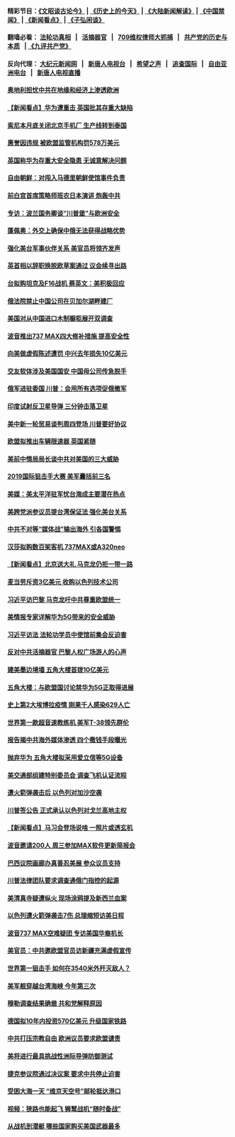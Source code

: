 #### 精彩节目：[《文昭谈古论今》](http://134.209.198.168/wenzhao) | [《历史上的今天》](http://134.209.198.168/today-in-history) | [《大陆新闻解读》](http://134.209.198.168/ntdtv-comedy) | [《中国禁闻》](http://134.209.198.168/ntdtv-news) | [《新闻看点》](http://134.209.198.168/news-insight) | [《子弘闲谈》](http://134.209.198.168/zihongxiantan/) 

  #### 翻墙必看： [法轮功真相](http://134.209.198.168:10000/videos/truth.html) &nbsp;&nbsp;|&nbsp;&nbsp; [活摘器官](http://134.209.198.168:10000/videos/res/Organs/) &nbsp;&nbsp;|&nbsp;&nbsp; [709维权律师大抓捕](http://134.209.198.168:10000/videos/709/) &nbsp;&nbsp;|&nbsp;&nbsp; [共产党的历史与本质](http://134.209.198.168:10000/videos/ccp.html) &nbsp;&nbsp;| [《九评共产党》](http://134.209.198.168:10000/videos/jiuping/) 

#### 反向代理： [大纪元新闻网](http://134.209.198.168:10080/) &nbsp;&nbsp;|&nbsp;&nbsp; [新唐人电视台](http://134.209.198.168:8000/) &nbsp;&nbsp;|&nbsp;&nbsp; [希望之声](http://134.209.198.168:8200/) &nbsp;&nbsp;|&nbsp;&nbsp; [追查国际](http://134.209.198.168:10010/) &nbsp;&nbsp;|&nbsp;&nbsp; [自由亚洲电台](http://134.209.198.168:9800/) &nbsp;&nbsp;|&nbsp;&nbsp; [新唐人电视直播](http://134.209.198.168/) 

#### [奥地利担忧中共在地缘和经济上渗透欧洲](../pages/nsc418/n11147131.md?t=03282137) 

#### [【新闻看点】华为遭重击 英国批其存重大缺陷](../pages/nsc418/n11146848.md?t=03282137) 

#### [索尼本月底关闭北京手机厂 生产线转到泰国](../pages/nsc418/n11146898.md?t=03282137) 

#### [惠誉因违规 被欧盟监管机构罚578万美元](../pages/nsc418/n11146571.md?t=03282137) 

#### [英国称华为存重大安全隐患 无诚意解决问题](../pages/nsc418/n11146736.md?t=03282137) 

#### [自由朝鲜：对闯入马德里朝鲜使馆事件负责](../pages/nsc418/n11145851.md?t=03282137) 

#### [前白宫首席策略师班农日本演讲 炮轰中共](../pages/nsc418/n11145680.md?t=03282137) 

#### [专访：波兰国务卿谈“川普堡”与欧洲安全](../pages/nsc418/n11144470.md?t=03282137) 

#### [蓬佩奥：外交上确保中俄无法获得战略优势](../pages/nsc418/n11144977.md?t=03282137) 

#### [强化美台军事伙伴关系 美官员将领齐发声](../pages/nsc418/n11144937.md?t=03282137) 

#### [英首相以辞职换脱欧草案通过 议会续寻出路](../pages/nsc418/n11144731.md?t=03282137) 

#### [台拟购坦克及F16战机 蔡英文：美积极回应](../pages/nsc418/n11144759.md?t=03282137) 

#### [俄法院禁止中国公司在贝加尔湖畔建厂](../pages/nsc418/n11144697.md?t=03282137) 

#### [美国对从中国进口木制橱柜展开双调查](../pages/nsc418/n11144673.md?t=03282137) 

#### [波音推出737 MAX四大修补措施 提高安全性](../pages/nsc418/n11144521.md?t=03282137) 

#### [向美做虚假陈述遭罚 中兴去年损失10亿美元](../pages/nsc418/n11144356.md?t=03282137) 

#### [交友软体涉及美国国安 中国母公司传急脱手](../pages/nsc418/n11144181.md?t=03282137) 

#### [俄军进驻委国 川普：会用所有选项促俄撤军](../pages/nsc418/n11144268.md?t=03282137) 

#### [印度试射反卫星导弹 三分钟击落卫星](../pages/nsc418/n11144027.md?t=03282137) 

#### [美中新一轮贸易谈判周四登场 川普要好协议](../pages/nsc418/n11144151.md?t=03282137) 

#### [欧盟拟推出车辆限速器 英国紧随](../pages/nsc418/n11143685.md?t=03282137) 

#### [美前中情局局长谈中共对美国的三大威胁](../pages/nsc418/n11143495.md?t=03282137) 

#### [2019国际狙击手大赛 美军囊括前三名](../pages/nsc418/n11143339.md?t=03282137) 

#### [美媒：美太平洋驻军忧台海成主要潜在热点](../pages/nsc418/n11142846.md?t=03282137) 

#### [美跨党派参议员提台湾保证法 强化美台关系](../pages/nsc418/n11142602.md?t=03282137) 

#### [中共不对等“媒体战”输出海外 引各国警惕](../pages/nsc418/n11141857.md?t=03282137) 

#### [汉莎拟购数百架客机 737MAX或A320neo](../pages/nsc418/n11141877.md?t=03282137) 

#### [【新闻看点】北京送大礼 马克龙仍拒一带一路](../pages/nsc418/n11141442.md?t=03282137) 

#### [麦当劳斥资3亿美元 收购以色列技术公司](../pages/nsc418/n11141614.md?t=03282137) 

#### [习近平访巴黎 马克龙吁中共尊重欧盟统一](../pages/nsc418/n11141400.md?t=03282137) 

#### [美情报专家详解华为5G带来的安全威胁](../pages/nsc418/n11141562.md?t=03282137) 

#### [习近平访法 法轮功学员中使馆前集会反迫害](../pages/nsc418/n11140913.md?t=03282137) 

#### [反对中共活摘器官 巴黎人权广场游人的心声](../pages/nsc418/n11141160.md?t=03282137) 

#### [建美墨边境墙 五角大楼首拨10亿美元](../pages/nsc418/n11141035.md?t=03282137) 

#### [五角大楼：与欧盟国讨论禁华为5G正取得进展](../pages/nsc418/n11141169.md?t=03282137) 

#### [史上第2大埃博拉疫情 刚果千人感染629人亡](../pages/nsc418/n11140915.md?t=03282137) 

#### [世界第一款超音速教练机 美军T-38领先群伦](../pages/nsc418/n11140925.md?t=03282137) 

#### [报告揭中共海外媒体渗透 四个撒钱手段曝光](../pages/nsc418/n11139646.md?t=03282137) 

#### [抛弃华为 五角大楼拟采用爱立信等5G设备](../pages/nsc418/n11140051.md?t=03282137) 

#### [美交通部组建特别委员会 调查飞机认证流程](../pages/nsc418/n11139656.md?t=03282137) 

#### [遭火箭弹袭击后 以色列对加沙空袭](../pages/nsc418/n11139379.md?t=03282137) 

#### [川普签公告 正式承认以色列对戈兰高地主权](../pages/nsc418/n11139451.md?t=03282137) 

#### [【新闻看点】马习会登场说啥 一照片或透玄机](../pages/nsc418/n11139207.md?t=03282137) 

#### [波音邀请200人 周三参加MAX软件更新简报会](../pages/nsc418/n11138787.md?t=03282137) 

#### [巴西议院画廊办真善忍美展 参众议员支持](../pages/nsc418/n11138636.md?t=03282137) 

#### [川普法律团队要求调查通俄门指控的起源](../pages/nsc418/n11138801.md?t=03282137) 

#### [美清真寺疑遭纵火 现场涂鸦提及新西兰血案](../pages/nsc418/n11138671.md?t=03282137) 

#### [以色列遭火箭弹袭击7伤 总理缩短访美日程](../pages/nsc418/n11138626.md?t=03282137) 

#### [波音737 MAX空难疑团 专访美国华裔机长](../pages/nsc418/n11135735.md?t=03282137) 

#### [美官员：中共邀欧盟官员访新疆充满虚假宣传](../pages/nsc418/n11138299.md?t=03282137) 

#### [世界第一狙击手 如何在3540米外歼灭敌人？](../pages/nsc418/n11138361.md?t=03282137) 

#### [美军舰穿越台湾海峡 今年第三次](../pages/nsc418/n11138053.md?t=03282137) 

#### [穆勒调查结果确凿 共和党解释原因](../pages/nsc418/n11137422.md?t=03282137) 

#### [德国拟10年内投资570亿美元 升级国家铁路](../pages/nsc418/n11137200.md?t=03282137) 

#### [中共打压宗教自由 欧洲议员要求欧盟谴责](../pages/nsc418/n11136994.md?t=03282137) 

#### [美将进行最具挑战性洲际导弹防御测试](../pages/nsc418/n11136684.md?t=03282137) 

#### [捷克参议院通过决议案 要求中共停止迫害](../pages/nsc418/n11136773.md?t=03282137) 

#### [受困大海一天 “维京天空号”邮轮抵达港口](../pages/nsc418/n11136438.md?t=03282137) 

#### [视频：狭路也能起飞 狮鹫战机“随时备战”](../pages/nsc418/n11136265.md?t=03282137) 

#### [从战机到潜艇 哪些国家购买美国武器最多](../pages/nsc418/n11128404.md?t=03282137) 

